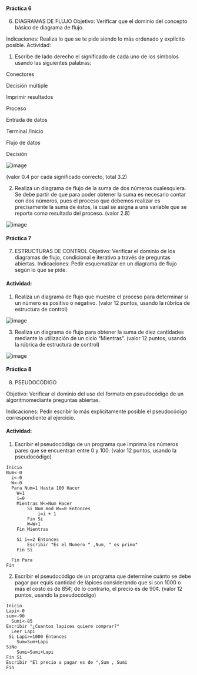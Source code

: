  #### Práctica 6
6. DIAGRAMAS DE FLUJO
Objetivo: Verificar que el dominio del concepto básico de diagrama de flujo.

Indicaciones: Realiza lo que se te pide siendo lo más ordenado y explícito posible.
Actividad:

  1. Escribe de lado derecho el significado de cada uno de los símbolos usando las
  siguientes palabras: 
  
  Conectores
  
  Decisión múltiple
  
  Imprimir resultados
  
  Proceso
  
  Entrada de datos
  
  Terminal /Inicio
  
  Flujo de datos
  
  Decisión
  
  ![image](https://user-images.githubusercontent.com/99523872/166009118-cc680a78-c708-4650-b889-c1484104e4b0.png)

  
  (valor 0.4 por cada significado correcto, total 3.2)
  
   2. Realiza un diagrama de flujo de la suma de dos números cualesquiera. Se debe partir de que para poder obtener la suma es necesario contar con dos números, pues el
    proceso que debemos realizar es precisamente la suma de éstos, la cual se asigna a una variable que se reporta como resultado del proceso. (valor 2.8)
    
   ![image](https://user-images.githubusercontent.com/99523872/166009679-312a48e1-a11b-4098-8ba5-3466920a4543.png)
    
 #### Práctica 7
7. ESTRUCTURAS DE CONTROL
Objetivo: Verificar el dominio de los diagramas de flujo, condicional e iterativo a través de preguntas abiertas.
Indicaciones: Pedir esquematizar en un diagrama de flujo según lo que se pide.
#### Actividad:
  1. Realiza un diagrama de flujo que muestre el proceso para determinar si un número es positivo o negativo. (valor 12 puntos, usando la rúbrica de estructura de control)

![image](https://user-images.githubusercontent.com/99523872/166009604-938ed8c2-6b4a-466a-9439-b42ec831c41b.png)

  3. Realiza un diagrama de flujo para obtener la suma de diez cantidades mediante la utilización de un ciclo “Mientras”. (valor 12 puntos, usando la rúbrica de estructura de
control)

![image](https://user-images.githubusercontent.com/99523872/166082357-80612081-d5d0-487d-8f45-3c783a5d6006.png)

#### Práctica 8
8. PSEUDOCÓDIGO

Objetivo: Verificar el dominio del uso del formato en pseudocódigo de un algoritmomediante preguntas abiertas.

Indicaciones: Pedir escribir lo más explícitamente posible el pseudocódigo correspondiente al ejercicio.

#### Actividad:

  1. Escribir el pseudocódigo de un programa que imprima los números pares que se encuentran entre 0 y 100. (valor 12 puntos, usando la pseudocódigo)
  
  
    Inicio
    Num<-0
	  i<-0
	  W<-0
	  Para Num=1 Hasta 100 Hacer
		W=1
		i=0
		Mientras W<=Num Hacer
			Si Num mod W==0 Entonces
				i=i + 1
			Fin Si
			W=W+1
		Fin Mientras
		
		Si i==2 Entonces
			Escribir "Es el Numero " ,Num, " es primo" 
		Fin Si
		
	  Fin Para
    Fin
  
  2. Escribir el pseudocódigo de un programa que determine cuánto se debe pagar por equis cantidad de lápices considerando que si son 1000 o más el costo es de 85¢; de lo contrario, el precio es de 90¢. (valor 12 puntos, usando la pseudocódigo)

    Inicio
    Lapi<-0
  	sum<-90
	  Sumi<-85
  	Escribir "¿Cuantos lapices quiere comprar?"
	  Leer Lapi
  	 Si Lapi>=1000 Entonces
		Sum=Sum+Lapi
  	SiNo
		Sumi=Sumi+Lapi
  	Fin Si
  	Escribir "El precio a pagar es de ",Sum , Sumi 
    Fin

